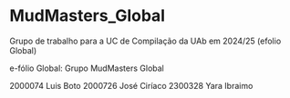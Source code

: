 # MudMasters_Global
Grupo de trabalho para a UC de Compilação da UAb em 2024/25 (efolio Global)

e-fólio Global: Grupo MudMasters Global
 
2000074 Luis Boto
2000726 José Ciríaco
2300328 Yara Ibraimo


